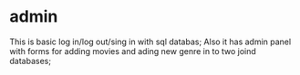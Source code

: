 # admin
This is basic log in/log out/sing in with sql databas;
Also it has admin panel with forms for adding movies and ading new genre in to two joind databases;
